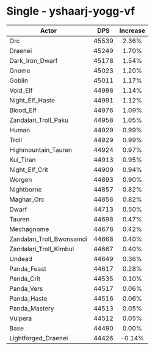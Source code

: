 # Single - yshaarj-yogg-vf
| Actor | DPS | Increase |
|---|:---:|:---:|
|Orc|45539|2.36%|
|Draenei|45249|1.70%|
|Dark_Iron_Dwarf|45178|1.54%|
|Gnome|45023|1.20%|
|Goblin|45011|1.17%|
|Void_Elf|44998|1.14%|
|Night_Elf_Haste|44991|1.12%|
|Blood_Elf|44976|1.09%|
|Zandalari_Troll_Paku|44958|1.05%|
|Human|44929|0.99%|
|Troll|44929|0.99%|
|Highmountain_Tauren|44924|0.97%|
|Kul_Tiran|44913|0.95%|
|Night_Elf_Crit|44909|0.94%|
|Worgen|44893|0.90%|
|Nightborne|44857|0.82%|
|Maghar_Orc|44856|0.82%|
|Dwarf|44713|0.50%|
|Tauren|44698|0.47%|
|Mechagnome|44678|0.42%|
|Zandalari_Troll_Bwonsamdi|44668|0.40%|
|Zandalari_Troll_Kimbul|44667|0.40%|
|Undead|44649|0.36%|
|Panda_Feast|44617|0.28%|
|Panda_Crit|44535|0.10%|
|Panda_Vers|44517|0.06%|
|Panda_Haste|44516|0.06%|
|Panda_Mastery|44513|0.05%|
|Vulpera|44512|0.05%|
|Base|44490|0.00%|
|Lightforged_Draenei|44426|-0.14%|
